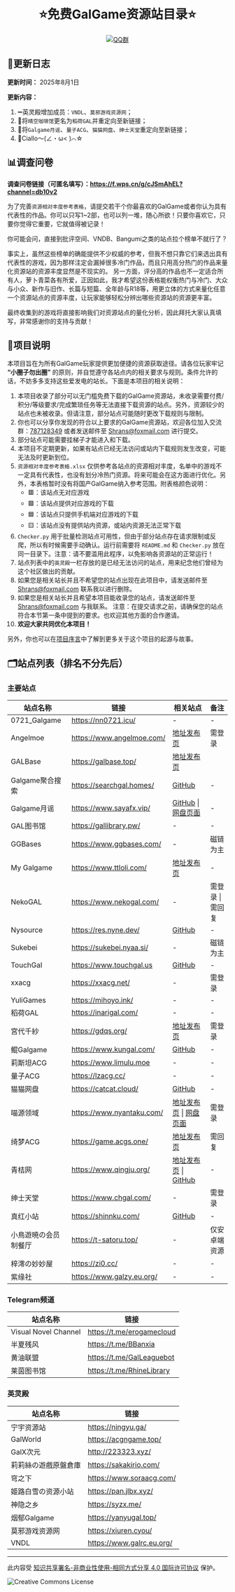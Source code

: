 <div align="center">

# ⭐免费GalGame资源站目录⭐
[![QQ群](https://img.shields.io/badge/QQ群-787128349-blue?style=flat&logo=tencent-qq)](https://qm.qq.com/q/vYhkrip9Oa)

</div>

## 📅更新日志
**更新时间：** 2025年8月1日

**更新内容：**
1. ➖英灵殿增加成员：`VNDL`、`莫邪游戏资源网`；
2. 🔄将`晴空咖啡馆`更名为`稻荷GAL`并重定向至新链接；
3. 🔄将`Galgame月谣`、`量子ACG`、`猫猫网盘`、`绅士天堂`重定向至新链接；
4. 🌟Ciallo～(∠・ω< )⌒☆


## 📊调查问卷

**调查问卷链接（可匿名填写）：https://f.wps.cn/g/cJSmAhEL?channel=db10v2**

为了完善`资源相对丰度参考表格`，请提交若干个你最喜欢的GalGame或者你认为具有代表性的作品。你可以只写1~2部，也可以列一堆，随心所欲！只要你喜欢它，只要你觉得它重要，它就值得被记录！

你可能会问，直接到批评空间、VNDB、Bangumi之类的站点拉个榜单不就行了？

事实上，虽然这些榜单的确能提供不少权威的参考，但我不想只靠它们来选出具有代表性的游戏，因为那样注定会漏掉很多冷门作品，而且只用高分热门的作品来量化资源站的资源丰度显然是不现实的。
另一方面，评分高的作品也不一定适合所有人，萝卜青菜各有所爱，正因如此，我才希望这份表格能权衡热门与冷门、大众与小众、新作与旧作、长篇与短篇、全年龄与R18等，用更立体的方式来量化任意一个资源站点的资源丰度，让玩家能够轻松分辨出哪些资源站的资源更丰富。

最终收集到的游戏将直接影响我们对资源站点的量化分析，因此拜托大家认真填写，非常感谢你的支持与贡献！


## 🧾项目说明

本项目旨在为所有GalGame玩家提供更加便捷的资源获取途径。请各位玩家牢记 **“小圈子勿出圈”** 的原则，并自觉遵守各站点内的相关要求与规则。条件允许的话，不妨多多支持这些爱发电的站长。下面是本项目的相关说明：

1. 本项目收录了部分可以无门槛免费下载的GalGame资源站，未收录需要付费/积分/等级要求/完成繁琐任务等无法直接下载资源的站点。另外，资源较少的站点也未被收录。但请注意，部分站点可能随时更改下载规则与限制。
2. 你也可以分享你发现的符合以上要求的GalGame资源站，欢迎各位加入交流群：[787128349](https://qm.qq.com/q/vYhkrip9Oa) 或者发送邮件至 [Shrans@foxmail.com](mailto:Shrans@foxmail.com) 进行提交。
3. 部分站点可能需要挂梯子才能进入和下载。
4. 本项目不定期更新，如果有站点已经无法访问或站内下载规则发生改变，可能无法及时更新到位。
5. `资源相对丰度参考表格.xlsx` 仅供参考各站点的资源相对丰度，名单中的游戏不一定具有代表性，也没有划分冷热门资源。将来可能会在这方面进行优化。另外，本表格暂时没有将国产GalGame纳入参考范围。附表格颜色说明：
   - 🟥：该站点无对应游戏
   - 🟩：该站点提供对应游戏的下载
   - 🟦：该站点只提供手机端对应游戏的下载
   - 🟨：该站点没有提供站内资源，或站内资源无法正常下载
6. `Checker.py` 用于批量检测站点可用性，但由于部分站点存在请求限制或反爬，所以有时候需要手动确认。运行前需要将 `README.md` 和 `Checker.py` 放在同一目录下。注意：请不要滥用此程序，以免影响各资源站的正常运行！
7. 站点列表中的`英灵殿`一栏存放的是已经无法访问的站点，用来纪念他们曾经为这个社区做出的贡献。
8. 如果您是相关站长并且不希望您的站点出现在此项目中，请发送邮件至 [Shrans@foxmail.com](mailto:Shrans@foxmail.com) 联系我以进行删除。
9. 如果您是相关站长并且希望本项目能收录您的站点，请发送邮件至 [Shrans@foxmail.com](mailto:Shrans@foxmail.com) 与我联系。 注意：在提交请求之前，请确保您的站点符合本节第一条中提到的要求。也欢迎其他方面的合作邀请。
10. **欢迎大家共同优化本项目！**

另外，你也可以在[项目序言](https://github.com/Shrans/GalSites/blob/master/项目序言.md)中了解到更多关于这个项目的起源与故事。


## 🗂️站点列表（排名不分先后）

### 主要站点
| **站点名称**     | **链接**                    | **相关站点**                                                                         | **备注**     |
|--------------|---------------------------|----------------------------------------------------------------------------------|------------|
| 0721_Galgame | https://nn0721.icu/       | -                                                                                | -          |
| Angelmoe     | https://www.angelmoe.com/ | [地址发布页](https://sway.cloud.microsoft/zq6TBTswVTEokPF3?ref=Link)                  | 需登录        |
| GALBase      | https://galbase.top/      | [地址发布页](https://home.galbase.top/)                                               |            |
| Galgame聚合搜索  | https://searchgal.homes/  | [GitHub](https://github.com/Jurangren/SearchGal)                                 | -          |
| Galgame月谣    | https://www.sayafx.vip/   | [GitHub](https://github.com/Moonpsalms-org) \| [网盘页面](https://cloud.sayafx.top/) | -          |
| GAL图书馆       | https://gallibrary.pw/    | -                                                                                | -          |
| GGBases      | https://www.ggbases.com/  | -                                                                                | 磁链为主       |
| My Galgame   | https://www.ttloli.com/   | [地址发布页](https://www.mmgal.com/)                                                  | -          |
| NekoGAL      | https://www.nekogal.com/  | -                                                                                | 需登录 \| 需回复 |
| Nysource     | https://res.nyne.dev/     | [GitHub](https://github.com/KUN1007/kun-touchgal-next)                           | -          |
| Sukebei      | https://sukebei.nyaa.si/  | -                                                                                | 磁链为主       |
| TouchGal     | https://www.touchgal.us   | [GitHub](https://github.com/KUN1007/kun-touchgal-next)                           | -          |
| xxacg        | https://xxacg.net/        | -                                                                                | 需登录        |
| YuliGames    | https://mihoyo.ink/       | -                                                                                | -          |
| 稻荷GAL        | https://inarigal.com/     | -                                                                                | -          |
| 宮代千紗         | https://gdqs.org/         | [地址发布页](https://gdqs.moe/)                                                       | 需登录        |
| 鲲Galgame     | https://www.kungal.com/   | [GitHub](https://github.com/KUN1007/kun-galgame-nuxt3)                           | -          |
| 莉斯坦ACG       | https://www.limulu.moe    | -                                                                                | -          |
| 量子ACG        | https://lzacg.cc/         | -                                                                                | -          |
| 猫猫网盘         | https://catcat.cloud/     | [GitHub](https://github.com/Yuri-NagaSaki)                                       | -          |
| 喵源领域         | https://www.nyantaku.com/ | [地址发布页](https://www.acgn.im/) \| [网盘页面](https://www.nullcloud.top/)              | 需登录        |
| 绮梦ACG        | https://game.acgs.one/    | [地址发布页](https://acgs.one/)                                                       | 需回复        |
| 青桔网          | https://www.qingju.org/   | [地址发布页](https://qingju.org/) \| [GitHub](https://github.com/qingjuacg/qingju/)   | -          |
| 绅士天堂         | https://www.chgal.com/    | -                                                                                | 需登录        |
| 真红小站         | https://shinnku.com/      | [GitHub](https://github.com/shinnku-nikaidou/upset-gal-web)                      | -          |
| 小鳥遊暁の会员制餐厅   | https://t-satoru.top/     | -                                                                                | 仅安卓端资源     |
| 梓澪の妙妙屋       | https://zi0.cc/           | -                                                                                | -          |
| 紫缘社          | https://www.galzy.eu.org/ | -                                                                                | -          |

### Telegram频道
| **站点名称**             | **链接**                    |
|----------------------|---------------------------|
| Visual Novel Channel | https://t.me/erogamecloud |
| 半夏残风                 | https://t.me/BBanxia      |
| 黄油联盟                 | https://t.me/GalLeaguebot |
| 莱茵图书馆                | https://t.me/RhineLibrary |

### 英灵殿
| **站点名称**   | **链接**                    |
|------------|---------------------------|
| 宁宇资源站      | https://ningyu.ga/        |
| GalWorld   | https://acgngame.top/     |
| GalX次元     | http://223323.xyz/        |
| 莉莉絲の遊戲原盤倉庫 | https://sakakirio.com/    |
| 穹之下        | https://www.soraacg.com/  |
| 姬路白雪の资源小站  | https://pan.jlbx.xyz/     |
| 神隐之乡       | https://syzx.me/          |
| 烟郁Galgame  | https://yanyugal.top/     |
| 莫邪游戏资源网    | https://xiuren.cyou/      |
| VNDL       | https://www.galrc.eu.org/ |


---

此内容受 [知识共享署名-非商业性使用-相同方式分享 4.0 国际许可协议](https://creativecommons.org/licenses/by-nc-sa/4.0/deed.zh-hans) 保护。

![Creative Commons License](https://i.creativecommons.org/l/by-nc-sa/4.0/88x31.png)
